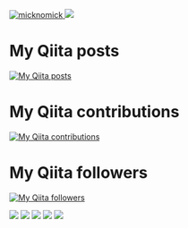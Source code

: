 [ ![micknomick](https://komarev.com/ghpvc/?username=micknomick)
](https://github.com/micknomick/mick1996/)
[![](https://img.shields.io/github/followers/micknomick?label=follow&logo=github&style=flat)
](https://github.com/micknomick)
# My Qiita posts
[![My Qiita posts](https://qiita-badge.apiapi.app/s/noob_engineer_mick/posts.svg)](http://qiita.com/noob_engineer_mick)
# My Qiita contributions
[![My Qiita contributions](https://qiita-badge.apiapi.app/s/noob_engineer_mick/contributions.svg)](http://qiita.com/noob_engineer_mick)
# My Qiita followers
[![My Qiita followers](https://qiita-badge.apiapi.app/s/noob_engineer_mick/followers.svg)](http://qiita.com/noob_engineer_mick)

![](http://github-profile-summary-cards.vercel.app/api/cards/profile-details?username={micknomick}&theme={slateorange})
![](http://github-profile-summary-cards.vercel.app/api/cards/repos-per-language?username={micknomick}&theme={slateorange}&exclude={exclude})
![](http://github-profile-summary-cards.vercel.app/api/cards/most-commit-language?username={micknomick}&theme={slateorange}&exclude={exclude})
![](http://github-profile-summary-cards.vercel.app/api/cards/stats?username={micknomick}&theme={slateorange})
![](http://github-profile-summary-cards.vercel.app/api/cards/productive-time?username={micknomick}&theme={slateorange}&utcOffset={utcOffset})
